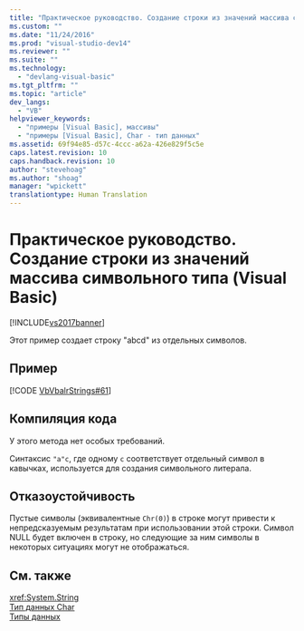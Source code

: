 ```yaml
---
title: "Практическое руководство. Создание строки из значений массива символьного типа (Visual Basic) | Microsoft Docs"
ms.custom: ""
ms.date: "11/24/2016"
ms.prod: "visual-studio-dev14"
ms.reviewer: ""
ms.suite: ""
ms.technology: 
  - "devlang-visual-basic"
ms.tgt_pltfrm: ""
ms.topic: "article"
dev_langs: 
  - "VB"
helpviewer_keywords: 
  - "примеры [Visual Basic], массивы"
  - "примеры [Visual Basic], Char - тип данных"
ms.assetid: 69f94e85-d57c-4ccc-a62a-426e829f5c5e
caps.latest.revision: 10
caps.handback.revision: 10
author: "stevehoag"
ms.author: "shoag"
manager: "wpickett"
translationtype: Human Translation
---
```

# Практическое руководство. Создание строки из значений массива символьного типа (Visual Basic)
[!INCLUDE[vs2017banner](../../../../csharp/includes/vs2017banner.md)]

Этот пример создает строку "abcd" из отдельных символов.  
  
## Пример  
 [!CODE [VbVbalrStrings#61](../CodeSnippet/VS_Snippets_VBCSharp/VbVbalrStrings#61)]  
  
## Компиляция кода  
 У этого метода нет особых требований.  
  
 Синтаксис `"a"c`, где одному `c` соответствует отдельный символ в кавычках, используется для создания символьного литерала.  
  
## Отказоустойчивость  
 Пустые символы \(эквивалентные `Chr(0)`\) в строке могут привести к непредсказуемым результатам при использовании этой строки.  Символ NULL будет включен в строку, но следующие за ним символы в некоторых ситуациях могут не отображаться.  
  
## См. также  
 <xref:System.String>   
 [Тип данных Char](../../../../visual-basic/language-reference/data-types/char-data-type.md)   
 [Типы данных](../../../../visual-basic/programming-guide/language-features/data-types/index.md)